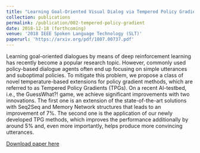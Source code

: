 ```yaml
---
title: "Learning Goal-Oriented Visual Dialog via Tempered Policy Gradient"
collection: publications
permalink: /publication/002-tempered-policy-gradient
date: 2018-12-18 (forthcoming)
venue: '2018 IEEE Spoken Language Technology (SLT)'
paperurl: 'https://arxiv.org/pdf/1807.00737.pdf'
---
```

Learning goal-oriented dialogues by means of deep reinforcement learning has recently become a popular research topic. However, commonly used policy-based dialogue agents often end up focusing on simple utterances and suboptimal policies. To mitigate this problem, we propose a class of novel temperature-based extensions for policy gradient methods, which are referred to as Tempered Policy Gradients (TPGs). On a recent AI-testbed, i.e., the GuessWhat?! game, we achieve significant improvements with two innovations. The first one is an extension of the state-of-the-art solutions with Seq2Seq and Memory Network structures that leads to an improvement of 7%. The second one is the application of our newly developed TPG methods, which improves the performance additionally by around 5% and, even more importantly, helps produce more convincing utterances.

[Download paper here](https://arxiv.org/pdf/1807.00737.pdf)
